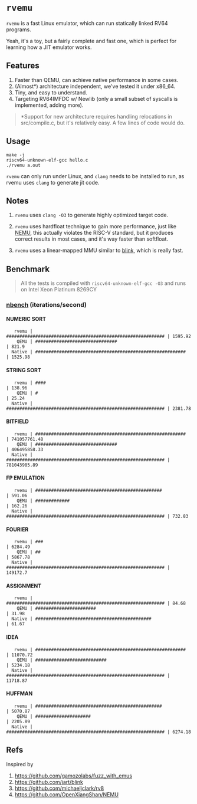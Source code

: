 # `rvemu`

`rvemu` is a fast Linux emulator, which can run statically linked RV64 programs.

Yeah, it's a toy, but a fairly complete and fast one, which is perfect for learning how a JIT emulator works.

## Features

1. Faster than QEMU, can achieve native performance in some cases.
2. (Almost*) architecture independent, we've tested it under x86_64.
3. Tiny, and easy to understand.
4. Targeting RV64IMFDC w/ Newlib (only a small subset of syscalls is implemented, adding more).

> *Support for new architecture requires handling relocations in src/compile.c, but it's relatively easy. A few lines of code would do.

## Usage

```
make -j
riscv64-unknown-elf-gcc hello.c
./rvemu a.out
```

`rvemu` can only run under Linux, and `clang` needs to be installed to run, as rvemu uses `clang` to generate jit code.

## Notes

1. `rvemu` uses `clang -O3` to generate highly optimized target code.

2. `rvemu` uses hardfloat technique to gain more performance, just like [NEMU](https://github.com/OpenXiangShan/NEMU), this actually violates the RISC-V standard, but it produces correct results in most cases, and it's way faster than softfloat.

3. `rvemu` uses a linear-mapped MMU similar to [blink](https://github.com/jart/blink), which is really fast.


## Benchmark

> All the tests is compiled with `riscv64-unknown-elf-gcc -O3` and runs on Intel Xeon Platinum 8269CY

### [nbench](https://github.com/nfinit/ansibench/tree/master/nbench) (iterations/second)

#### NUMERIC SORT

```
   rvemu | ############################################################ | 1595.92
    QEMU | ###############################                              | 821.9
  Native | #########################################################    | 1525.98
```

#### STRING SORT

```
   rvemu | ####                                                         | 138.96
    QEMU | #                                                            | 25.24
  Native | ############################################################ | 2381.78
```

#### BITFIELD

```
   rvemu | #########################################################    | 741057761.48
    QEMU | ###############################                              | 406495858.33
  Native | ############################################################ | 781043985.89
```

#### FP EMULATION

```
   rvemu | ################################################             | 591.06
    QEMU | #############                                                | 162.26
  Native | ############################################################ | 732.83
```

#### FOURIER

```
   rvemu | ###                                                          | 6284.49
    QEMU | ##                                                           | 5867.78
  Native | ############################################################ | 149172.7
```

#### ASSIGNMENT

```
   rvemu | ############################################################ | 84.68
    QEMU | #######################                                      | 31.98
  Native | ############################################                 | 61.67
```

#### IDEA

```
   rvemu | #########################################################    | 11070.72
    QEMU | ###########################                                  | 5234.18
  Native | ############################################################ | 11718.87
```

#### HUFFMAN

```
   rvemu | ################################################             | 5070.87
    QEMU | #####################                                        | 2205.89
  Native | ############################################################ | 6274.18
```

## Refs

Inspired by

1. https://github.com/gamozolabs/fuzz_with_emus
2. https://github.com/jart/blink
3. https://github.com/michaeljclark/rv8
4. https://github.com/OpenXiangShan/NEMU
